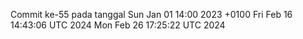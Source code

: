 Commit ke-55 pada tanggal Sun Jan 01 14:00 2023 +0100
Fri Feb 16 14:43:06 UTC 2024
Mon Feb 26 17:25:22 UTC 2024
